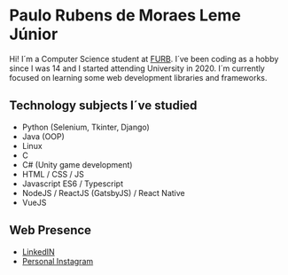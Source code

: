 # Paulo Rubens de Moraes Leme Júnior

 Hi! I´m a Computer Science student at [FURB](http://www.furb.br/web/10/portugues). I´ve been coding as a hobby since I was 14 and I started attending University in 2020. I´m currently focused on learning some web development libraries and frameworks. 

## Technology subjects I´ve studied

 - Python (Selenium, Tkinter, Django)
 - Java (OOP)
 - Linux
 - C
 - C# (Unity game development)
 - HTML / CSS / JS
 - Javascript ES6 / Typescript
 - NodeJS / ReactJS (GatsbyJS) / React Native 
 - VueJS

## Web Presence

 - [LinkedIN](https://www.linkedin.com/in/paulo-rubens-de-moraes-leme-júnior-2419731a5/)
 - [Personal Instagram](https://www.instagram.com/paulojr26_/)



